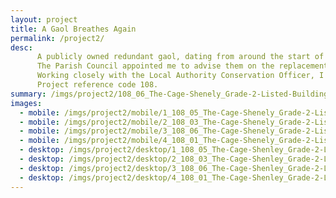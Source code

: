 ```yaml
---
layout: project
title: A Gaol Breathes Again
permalink: /project2/
desc:
      A publicly owned redundant gaol, dating from around the start of the 18th Century.<br><br>
      The Parish Council appointed me to advise them on the replacement of the sand:cement render with a lime based render.<br><br>
      Working closely with the Local Authority Conservation Officer, I attained a Listed Building Consent approval for the works.<br><br>
      Project reference code 108.
summary: /imgs/project2/108_06_The-Cage-Shenely_Grade-2-Listed-Building_Cementitous-render-replacement_shenely-parish-council_listed-building-consent_hydraulic-lime-render_lime-wash_GAL.jpg
images:
  - mobile: /imgs/project2/mobile/1_108_05_The-Cage-Shenely_Grade-2-Listed-Building_Cementitous-render-replacement_shenely-parish-council_listed-building-consent_hydraulic-lime-render_lime-wash_M.jpg
  - mobile: /imgs/project2/mobile/2_108_03_The-Cage-Shenely_Grade-2-Listed-Building_Cementitous-render-replacement_shenely-parish-council_listed-building-consent_hydraulic-lime-render_lime-wash_M.jpg
  - mobile: /imgs/project2/mobile/3_108_06_The-Cage-Shenely_Grade-2-Listed-Building_Cementitous-render-replacement_shenely-parish-council_listed-building-consent_hydraulic-lime-render_lime-wash_M.jpg
  - mobile: /imgs/project2/mobile/4_108_01_The-Cage-Shenely_Grade-2-Listed-Building_Cementitous-render-replacement_shenely-parish-council_listed-building-consent_hydraulic-lime-render_lime-wash_M.jpg
  - desktop: /imgs/project2/desktop/1_108_05_The-Cage-Shenley_Grade-2-Listed-Building_Cementitous-render-replacement_shenely-parish-council_listed-building-consent_hydraulic-lime-render_lime-wash_DT.jpg
  - desktop: /imgs/project2/desktop/2_108_03_The-Cage-Shenley_Grade-2-Listed-Building_Cementitous-render-replacement_shenely-parish-council_listed-building-consent_hydraulic-lime-render_lime-wash_1280W_DT.jpg
  - desktop: /imgs/project2/desktop/3_108_06_The-Cage-Shenley_Grade-2-Listed-Building_Cementitous-render-replacement_shenely-parish-council_listed-building-consent_hydraulic-lime-render_lime-wash_DT.jpg
  - desktop: /imgs/project2/desktop/4_108_01_The-Cage-Shenley_Grade-2-Listed-Building_Cementitous-render-replacement_shenely-parish-council_listed-building-consent_hydraulic-lime-render_lime-wash_DT.jpg
---
```

